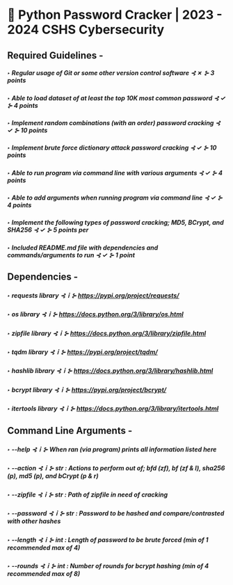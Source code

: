 # 🐍 Python Password Cracker | 2023 - 2024 CSHS Cybersecurity

## Required Guidelines -
##### ‣ Regular usage of Git or some other version control software ⊰ ✗ ⊱ 3 points
##### ‣ Able to load dataset of at least the top 10K most common password ⊰ ✓ ⊱ 4 points
##### ‣ Implement random combinations (with an order) password cracking ⊰ ✓ ⊱ 10 points
##### ‣ Implement brute force dictionary attack password cracking ⊰ ✓ ⊱ 10 points
##### ‣ Able to run program via command line with various arguments ⊰ ✓ ⊱ 4 points
##### ‣ Able to add arguments when running program via command line ⊰ ✓ ⊱ 4 points
##### ‣ Implement the following types of password cracking; MD5, BCrypt, and SHA256 ⊰ ✓ ⊱ 5 points per
##### ‣ Included README.md file with dependencies and commands/arguments to run ⊰ ✓ ⊱ 1 point

## Dependencies -
##### ‣ requests library ⊰ｉ⊱ https://pypi.org/project/requests/
##### ‣ os library ⊰ｉ⊱ https://docs.python.org/3/library/os.html
##### ‣ zipfile library ⊰ｉ⊱ https://docs.python.org/3/library/zipfile.html
##### ‣ tqdm library ⊰ｉ⊱ https://pypi.org/project/tqdm/
##### ‣ hashlib library ⊰ｉ⊱ https://docs.python.org/3/library/hashlib.html
##### ‣ bcrypt library ⊰ｉ⊱ https://pypi.org/project/bcrypt/
##### ‣ itertools library ⊰ｉ⊱ https://docs.python.org/3/library/itertools.html

## Command Line Arguments -
##### ‣ --help ⊰ｉ⊱ When ran (via program) prints all information listed here
##### ‣ --action ⊰ｉ⊱ str : Actions to perform out of; bfd (zf), bf (zf & l), sha256 (p), md5 (p), and bCrypt (p & r)
##### ‣ --zipfile ⊰ｉ⊱ str : Path of zipfile in need of cracking
##### ‣ --password ⊰ｉ⊱ str : Password to be hashed and compare/contrasted with other hashes
##### ‣ --length ⊰ｉ⊱ int : Length of password to be brute forced (min of 1 recommended max of 4)
##### ‣ --rounds ⊰ｉ⊱ int : Number of rounds for bcrypt hashing (min of 4 recommended max of 8)